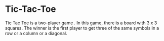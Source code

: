 # Tic-Tac-Toe
Tic Tac Toe is a two-player game . In this game, there is a board with 3 x 3 squares. The winner is the first player to get three of the same symbols in a row or a column or a diagonal.
